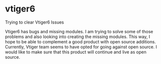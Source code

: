 vtiger6
=======

Trying to clear Vtiger6 Issues

Vtiger6 has bugs and missing modules.  I am trying to solve some of those problems and also looking into creating the missing modules.  This way, I hope to be able to complement a good product with open source additions.  Currently, Vtiger team seems to have opted for going against open source.  I would like to make sure that this product will continue and live as open source.
